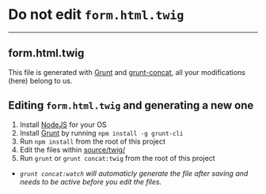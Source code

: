 # Do not edit `form.html.twig`
---------
## form.html.twig
This file is generated with [Grunt](http://gruntjs.com) and [grunt-concat](https://github.com/gruntjs/grunt-contrib-concat), all your modifications (here) belong to us.

## Editing `form.html.twig` and generating a new one
1. Install [NodeJS](http://nodejs.org) for your OS
2. Install [Grunt](http://gruntjs.com) by running `npm install -g grunt-cli`
3. Run `npm install` from the root of this project
4. Edit the files within [source/twig/](https://github.com/Qaraqter/questionnaire/tree/master/source/twig/)
5. Run `grunt` or `grunt concat:twig` from the root of this project
  * _`grunt concat:watch` will automaticly generate the file after saving and needs to be active before you edit the files._

